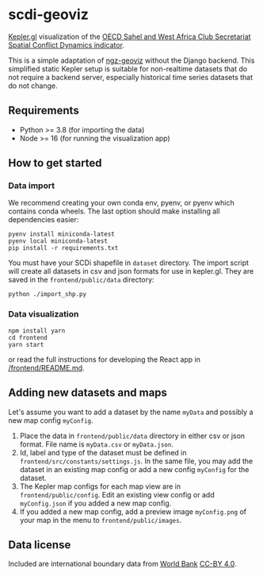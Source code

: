 # scdi-geoviz

[Kepler.gl](https://kepler.gl) visualization of the [OECD Sahel and West Africa Club Secretariat](https://www.oecd.org/swac/) [Spatial Conflict Dynamics indicator](https://oecd-development-matters.org/2019/10/17/mapping-the-geography-of-political-violence-in-north-and-west-africa/).

This is a simple adaptation of [ngz-geoviz](https://github.com/GispoCoding/ngz-geoviz) without the Django backend. This simplified static Kepler setup is suitable for non-realtime datasets that do not require a backend server, especially historical time series datasets that do not change.

## Requirements

- Python >= 3.8 (for importing the data)
- Node >= 16 (for running the visualization app)

## How to get started
### Data import

We recommend creating your own conda env, pyenv, or pyenv which contains conda wheels. The last option should make installing all dependencies easier:

```
pyenv install miniconda-latest
pyenv local miniconda-latest
pip install -r requirements.txt
```

You must have your SCDi shapefile in `dataset` directory. The import script will create all datasets in csv and json formats for use in kepler.gl. They are saved in the `frontend/public/data` directory:

```
python ./import_shp.py
```

### Data visualization

```
npm install yarn
cd frontend
yarn start
```

or read the full instructions for developing the React app in [/frontend/README.md](/frontend/README.md).

## Adding new datasets and maps

Let's assume you want to add a dataset by the name `myData` and possibly a new map config `myConfig`.

1. Place the data in `frontend/public/data` directory in either csv or json format. File name is `myData.csv` or `myData.json`.
2. Id, label and type of the dataset must be defined in `frontend/src/constants/settings.js`. In the same file, you may add the dataset in an existing map config or add a new config `myConfig` for the dataset.
3. The Kepler map configs for each map view are in `frontend/public/config`. Edit an existing view config or add `myConfig.json` if you added a new map config.
4. If you added a new map config, add a preview image `myConfig.png` of your map in the menu to `frontend/public/images`.

## Data license 

Included are international boundary data from [World Bank](https://datacatalog.worldbank.org/dataset/world-bank-official-boundaries) [CC-BY 4.0](https://datacatalog.worldbank.org/public-licenses#cc-by).

